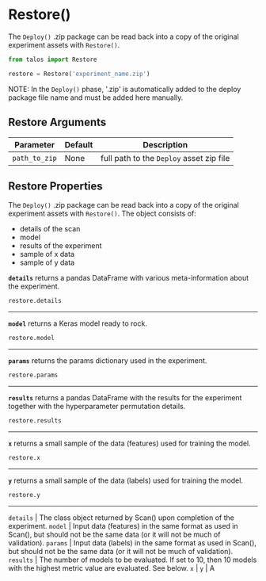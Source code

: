 # Restore()

The `Deploy()` .zip package can be read back into a copy of the original experiment assets with `Restore()`.

```python
from talos import Restore

restore = Restore('experiment_name.zip')
```
NOTE: In the `Deploy()` phase, '.zip' is automatically added to the deploy package file name and must be added here manually.

## Restore Arguments

Parameter | Default | Description
--------- | ------- | -----------
`path_to_zip` | None | full path to the `Deploy` asset zip file


## Restore Properties

The `Deploy()` .zip package can be read back into a copy of the original experiment assets with `Restore()`. The object consists of:

- details of the scan
- model
- results of the experiment
- sample of x data
- sample of y data

**`details`** returns a pandas DataFrame with various meta-information about the experiment.

```python
restore.details
```
<hr>

**`model`** returns a Keras model ready to rock.

```python
restore.model
```
<hr>

**`params`** returns the params dictionary used in the experiment.

```python
restore.params
```
<hr>

**`results`** returns a pandas DataFrame with the results for the experiment together with the hyperparameter permutation details.

```python
restore.results
```

<hr>

**`x`** returns a small sample of the data (features) used for training the model.

```python
restore.x
```

<hr>

**`y`** returns a small sample of the data (labels) used for training the model.

```python
restore.y
```

<hr>


`details` | The class object returned by Scan() upon completion of the experiment.
`model` | Input data (features) in the same format as used in Scan(), but should not be the same data (or it will not be much of validation).
`params` | Input data (labels) in the same format as used in Scan(), but should not be the same data (or it will not be much of validation).
`results` | The number of models to be evaluated. If set to 10, then 10 models with the highest metric value are evaluated. See below.
`x` |
`y` | A
